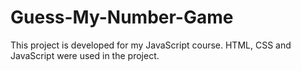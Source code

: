 # Guess-My-Number-Game

This project is developed for my JavaScript course. HTML, CSS and JavaScript were used in the project.
